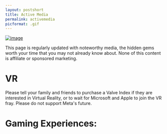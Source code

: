 ```yaml
---
layout: postshort
title: Active Media
permalink: activemedia
picformat: .gif
---
```


 <a href="{{ page.url }}"> ![image](/img/activemedia.gif) </a>

This page is regularly updated with noteworthy media, the hidden gems worth your time that you may not already know about.
None of this content is affiliate or sponsored marketing.

# VR

Please tell your family and friends to purchase a Valve Index if they are interested in Virtual Reality,
or to wait for Microsoft and Apple to join the VR fray. Please do not support Meta's future. 

# Gaming Experiences:
